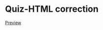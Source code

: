 # Quiz-HTML correction

[Preview](https://htmlpreview.github.io/?https://github.com/Coda-Wikicoda/Quiz-HTML-correction/blob/master/index.html)